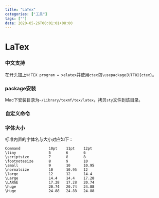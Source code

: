 ```yaml
---
title: "LaTex"
categories: ["工具"]
tags: [""]
date: 2020-05-26T00:01:01+08:00
---
```


# LaTex

### 中文支持

在开头加上`%!TEX program = xelatex`并使用`ctex`包`\usepackage[UTF8]{ctex}`。

### package安装

Mac下安装目录为`~/Library/texmf/tex/latex`，拷贝`sty`文件到该目录。

### 自定义命令



### 字体大小

标准内置的字体名与大小对应如下：

```shell
Command             10pt    11pt    12pt
\tiny               5       6       6
\scriptsize         7       8       8
\footnotesize       8       9       10
\small              9       10      10.95
\normalsize         10      10.95   12
\large              12      12      14.4
\Large              14.4    14.4    17.28
\LARGE              17.28   17.28   20.74
\huge               20.74   20.74   24.88
\Huge               24.88   24.88   24.88
```

